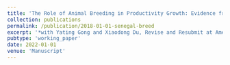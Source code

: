 ```yaml
---
title: 'The Role of Animal Breeding in Productivity Growth: Evidence from Wisconsin Dairy Farms.'
collection: publications
permalink: /publication/2018-01-01-senegal-breed
excerpt: '*with Yating Gong and Xiaodong Du, Revise and Resubmit at American Journal of Agricultural Economics*<br/>'
pubtype: 'working_paper'
date: 2022-01-01
venue: 'Manuscript'
---
```

